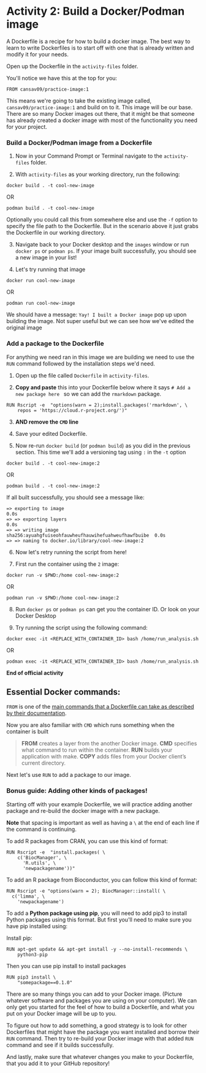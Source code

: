 # Activity 2: Build a Docker/Podman image

A Dockerfile is a recipe for how to build a docker image. The best way to learn to write Dockerfiles is to start off with one that is already written and modify it for your needs.

Open up the Dockerfile in the  `activity-files` folder.

You'll notice we have this at the top for you:
```
FROM cansav09/practice-image:1
```

This means we're going to take the existing image called, `cansav09/practice-image:1` and build on to it.
This image will be our base. There are so many Docker images out there, that it might be that someone has already created a docker image with most of the functionality you need for your project.

### Build a Docker/Podman image from a Dockerfile

1. Now in your Command Prompt or Terminal navigate to the `activity-files` folder.

2. With `activity-files` as your working directory, run the following:

```
docker build . -t cool-new-image
```
OR
```
podman build . -t cool-new-image
```

Optionally you could call this from somewhere else and use the `-f` option to specify the file path to the Dockerfile. But in the scenario above it just grabs the Dockerfile in our working directory.

3. Navigate back to your Docker desktop and the `images` window or run `docker ps` or `podman ps`. If your image built successfully, you should see a new image in your list!

4. Let's try running that image

```
docker run cool-new-image
```
OR
```
podman run cool-new-image
```

We should have a message: `Yay! I built a Docker image` pop up upon building the image. Not super useful but we can see how we've edited the original image

### Add a package to the Dockerfile

For anything we need ran in this image we are building we need to use the `RUN` command followed by the installation steps we'd need.

1. Open up the file called `Dockerfile` in `activity-files`.

2. **Copy and paste** this into your Dockerfile below where it says `# Add a new package here ` so we can add the `rmarkdown` package.

```
RUN Rscript -e  "options(warn = 2);install.packages('rmarkdown', \
    repos = 'https://cloud.r-project.org/')"
```

3. **AND remove the `CMD` line**

4. Save your edited Dockerfile.

5. Now re-run `docker build` (or `podman build`) as you did in the previous section. This time we'll add a versioning tag using `:` in the `-t` option

```
docker build . -t cool-new-image:2
```

OR
```
podman build . -t cool-new-image:2
```

If all built successfully, you should see a message like:
```
=> exporting to image                                                     0.0s
=> => exporting layers                                                    0.0s
=> => writing image sha256:ayuahgfuiseohfauwheufhauwihefuahweufhawfbuibe  0.0s
=> => naming to docker.io/library/cool-new-image:2
```

6. Now let's retry running the script from here!

7. First run the container using the `2` image:
```
docker run -v $PWD:/home cool-new-image:2
```
OR
```
podman run -v $PWD:/home cool-new-image:2
```

8. Run `docker ps` or `podman ps` can get you the container ID. Or look on your Docker Desktop


9. Try running the script using the following command:
```
docker exec -it <REPLACE_WITH_CONTAINER_ID> bash /home/run_analysis.sh
```
OR
```
podman exec -it <REPLACE_WITH_CONTAINER_ID> bash /home/run_analysis.sh
```

**End of official activity**







## Essential Docker commands:

`FROM` is one of the [main commands that a Dockerfile can take as described by their documentation](https://docs.docker.com/develop/develop-images/dockerfile_best-practices/).

Now you are also familiar with `CMD` which runs something when the container is built

> **FROM** creates a layer from the another Docker image.
> **CMD** specifies what command to run within the container.
> **RUN** builds your application with make.
> **COPY** adds files from your Docker client’s current directory.

Next let's use `RUN` to add a package to our image.

### Bonus guide: Adding other kinds of packages!

Starting off with your example Dockerfile, we will practice adding another package and re-build the docker image with a new package.

**Note** that spacing is important as well as having a `\` at the end of each line if the command is continuing.

To add R packages from CRAN, you can use this kind of format:
```
RUN Rscript -e  "install.packages( \
    c('BiocManager', \
      'R.utils', \
      'newpackagename'))"
```

To add an R package from Bioconductor, you can follow this kind of format:

```
RUN Rscript -e "options(warn = 2); BiocManager::install( \
  c('limma', \
    'newpackagename')

```

To add a **Python package using pip**, you will need to add pip3 to install Python packages using this format. But first you'll need to make sure you have pip installed using:

Install pip:
```
RUN apt-get update && apt-get install -y --no-install-recommends \
    python3-pip
```

Then you can use pip install to install packages
```  
RUN pip3 install \
    "somepackage==0.1.0"
```

There are so many things you can add to your Docker image. (Picture whatever software and packages you are using on your computer). We can only get you started for the feel of how to build a Dockerfile, and what you put on your Docker image will be up to you.

To figure out how to add something, a good strategy is to look for other Dockerfiles that might have the package you want installed and borrow their `RUN` command. Then try to re-build your Docker image with that added `RUN` command and see if it builds successfully.

And lastly, make sure that whatever changes you make to your Dockerfile, that you add it to your GitHub repository!
